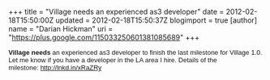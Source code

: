+++
title = "Village needs an experienced as3 developer"
date = 2012-02-18T15:50:00Z
updated = 2012-02-18T15:50:37Z
blogimport = true 
[author]
	name = "Darian Hickman"
	uri = "https://plus.google.com/115033250601381085689"
+++

<span class="Apple-style-span" style="font-family: Arial, Helvetica, 'Nimbus Sans L', sans-serif; font-size: 13px; line-height: 15px;"><span style="border-bottom-width: 0px; border-color: initial; border-left-width: 0px; border-right-width: 0px; border-style: initial; border-top-width: 0px; font-family: inherit; font-size: 13px; font-style: inherit; margin-bottom: 0px; margin-left: 0px; margin-right: 0px; margin-top: 0px; outline-color: initial; outline-style: initial; outline-width: 0px; padding-bottom: 0px; padding-left: 0px; padding-right: 0px; padding-top: 0px; vertical-align: baseline;"><b>Village needs</b></span><span style="border-bottom-width: 0px; border-color: initial; border-left-width: 0px; border-right-width: 0px; border-style: initial; border-top-width: 0px; font-family: inherit; font-size: 13px; font-style: inherit; font-weight: inherit; margin-bottom: 0px; margin-left: 0px; margin-right: 0px; margin-top: 0px; outline-color: initial; outline-style: initial; outline-width: 0px; padding-bottom: 0px; padding-left: 0px; padding-right: 0px; padding-top: 0px; vertical-align: baseline;"> an experienced as3 developer to finish the last milestone for Village 1.0. Let me know if you have a developer in the LA area I hire. Details of the milestone:&nbsp;<a href="http://www.linkedin.com/nus-trk?trkact=viewShareLink&amp;pk=nprofile-edit-success&amp;pp=&amp;poster=6057938&amp;uid=5576778347217694720&amp;ut=NUS_UNIU_SHARE&amp;r=&amp;url=http%3A%2F%2Fwww%2Elinkedin%2Ecom%2Fshare%3FviewLink%3D%26sid%3Ds902201479%26url%3Dhttp%253A%252F%252Flnkd%252Ein%252FxRaZRy%26urlhash%3DAGeQ%26uid%3D5576778347217694720%26trk%3DNUS_UNIU_SHARE-lnk&amp;urlhash=3dcC&amp;goback=%2Enmp_*1_*1_*1_*1_*1_*1" style="border-bottom-width: 0px; border-color: initial; border-left-width: 0px; border-right-width: 0px; border-style: initial; border-top-width: 0px; color: #006699; font-family: inherit; font-size: 13px; font-style: inherit; font-weight: inherit; margin-bottom: 0px; margin-left: 0px; margin-right: 0px; margin-top: 0px; outline-color: initial; outline-style: none; outline-width: initial; padding-bottom: 0px; padding-left: 0px; padding-right: 0px; padding-top: 0px; text-decoration: none; vertical-align: baseline;" target="_blank">http://lnkd.in/xRaZRy</a></span></span>
